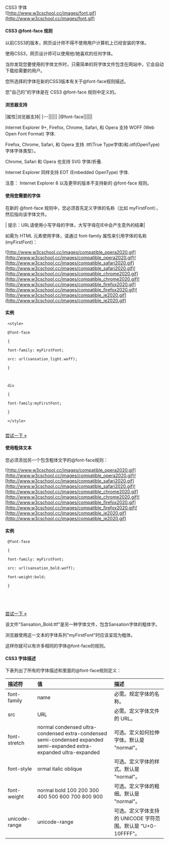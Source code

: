  CSS3 字体  
![http://www.w3cschool.cc/images/font.gif](http://www.w3cschool.cc/images/font.gif)

#### CSS3 @font-face 规则

 以前CSS3的版本，网页设计师不得不使用用户计算机上已经安装的字体。

 使用CSS3，网页设计师可以使用他/她喜欢的任何字体。

 当你发现您要使用的字体文件时，只需简单的将字体文件包含在网站中，它会自动下载给需要的用户。

 您所选择的字体在新的CSS3版本有关于@font-face规则描述。

 您"自己的"的字体是在 CSS3 @font-face 规则中定义的。

 

#### 浏览器支持

 

|属性|浏览器支持|
|:--||||||
|@font-face||||||

Internet Explorer 9+, Firefox, Chrome, Safari, 和 Opera 支持 WOFF (Web Open Font Format) 字体.

 Firefox, Chrome, Safari, 和 Opera 支持 .ttf(True Type字体)和.otf(OpenType)字体字体类型）。

 Chrome, Safari 和 Opera 也支持 SVG 字体/折叠.

 Internet Explorer 同样支持 EOT (Embedded OpenType) 字体.

 注意： Internet Explorer 8 以及更早的版本不支持新的 @font-face 规则。

 

#### 使用您需要的字体

 在新的 @font-face 规则中，您必须首先定义字体的名称（比如 myFirstFont），然后指向该字体文件。

 

|  提示：URL请使用小写字母的字体，大写字母在IE中会产生意外的结果|

如需为 HTML 元素使用字体，请通过 font-family 属性来引用字体的名称 (myFirstFont)：

  ![http://www.w3cschool.cc/images/compatible_opera2020.gif](http://www.w3cschool.cc/images/compatible_opera2020.gif)![http://www.w3cschool.cc/images/compatible_safari2020.gif](http://www.w3cschool.cc/images/compatible_safari2020.gif)![http://www.w3cschool.cc/images/compatible_chrome2020.gif](http://www.w3cschool.cc/images/compatible_chrome2020.gif)![http://www.w3cschool.cc/images/compatible_firefox2020.gif](http://www.w3cschool.cc/images/compatible_firefox2020.gif)![http://www.w3cschool.cc/images/compatible_ie2020.gif](http://www.w3cschool.cc/images/compatible_ie2020.gif)
#### 实例

 
```
 <style> 

 @font-face

 {

 font-family: myFirstFont;

 src: url(sansation_light.woff);

 }



 div

 {

 font-family:myFirstFont;

 }

 </style> 


```
 

[尝试一下 »](http://www.w3cschool.cc/try/try.php?filename=trycss3_font-face_rule) 

 



#### 使用粗体文本

 您必须添加另一个包含粗体文字的@font-face规则：

  ![http://www.w3cschool.cc/images/compatible_opera2020.gif](http://www.w3cschool.cc/images/compatible_opera2020.gif)![http://www.w3cschool.cc/images/compatible_safari2020.gif](http://www.w3cschool.cc/images/compatible_safari2020.gif)![http://www.w3cschool.cc/images/compatible_chrome2020.gif](http://www.w3cschool.cc/images/compatible_chrome2020.gif)![http://www.w3cschool.cc/images/compatible_firefox2020.gif](http://www.w3cschool.cc/images/compatible_firefox2020.gif)![http://www.w3cschool.cc/images/compatible_ie2020.gif](http://www.w3cschool.cc/images/compatible_ie2020.gif)
#### 实例

 
```
 @font-face

 {

 font-family: myFirstFont;

 src: url(sansation_bold.woff);

 font-weight:bold;

 }





```
 

[尝试一下 »](http://www.w3cschool.cc/try/try.php?filename=trycss3_font-face_rule_bold) 

 该文件"Sansation_Bold.ttf"是另一种字体文件，包含Sansation字体的粗体字。

 浏览器使用这一文本的字体系列"myFirstFont"时应该呈现为粗体。

 这样你就可以有许多相同的字体@font-face的规则。

 

#### CSS3 字体描述

 下表列出了所有的字体描述和里面的@font-face规则定义：

 

|描述符|值|描述|
|:--|:--|:--|
|font-family|name|必需。规定字体的名称。|
|src|URL|必需。定义字体文件的 URL。|
|font-stretch| normal condensed ultra-condensed extra-condensed semi-condensed expanded semi-expanded extra-expanded ultra-expanded |可选。定义如何拉伸字体。默认是 "normal"。|
|font-style| ormal italic oblique |可选。定义字体的样式。默认是 "normal"。|
|font-weight| normal bold 100 200 300 400 500 600 700 800 900 |可选。定义字体的粗细。默认是 "normal"。|
|unicode-range|unicode-range|可选。定义字体支持的 UNICODE 字符范围。默认是 "U+0-10FFFF"。|



